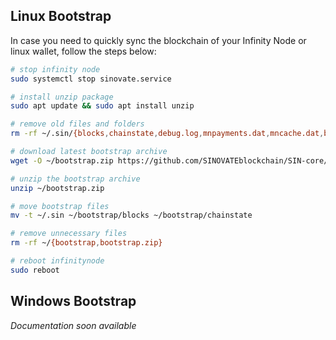 ## Linux Bootstrap

In case you need to quickly sync the blockchain of your Infinity Node or linux wallet, follow the steps below:

```bash
# stop infinity node
sudo systemctl stop sinovate.service

# install unzip package
sudo apt update && sudo apt install unzip

# remove old files and folders
rm -rf ~/.sin/{blocks,chainstate,debug.log,mnpayments.dat,mncache.dat,banlist.dat,peers.dat,netfulfilled.dat,governance.dat,fee_estimates.dat}

# download latest bootstrap archive
wget -O ~/bootstrap.zip https://github.com/SINOVATEblockchain/SIN-core/releases/latest/download/bootstrap.zip

# unzip the bootstrap archive
unzip ~/bootstrap.zip

# move bootstrap files
mv -t ~/.sin ~/bootstrap/blocks ~/bootstrap/chainstate

# remove unnecessary files
rm -rf ~/{bootstrap,bootstrap.zip}

# reboot infinitynode
sudo reboot
```

## Windows Bootstrap

*Documentation soon available*